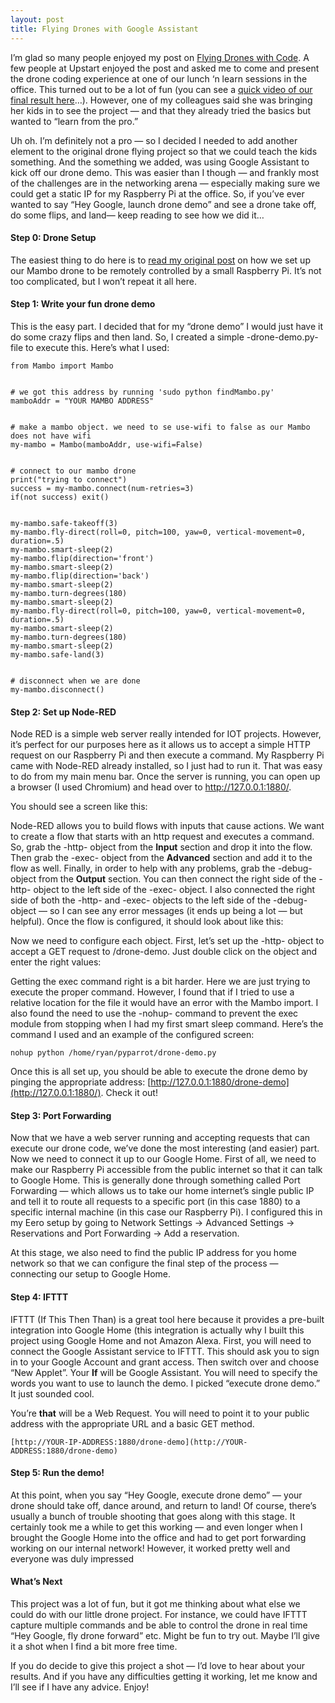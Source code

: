 ```yaml
---
layout: post
title: Flying Drones with Google Assistant
---
```


I’m glad so many people enjoyed my post on [Flying Drones with
Code](https://medium.com/@jkeltner/flying-drones-with-code-8267a51fcb7e). A
few people at Upstart enjoyed the post and asked me to come and present the
drone coding experience at one of our lunch ‘n learn sessions in the office.
This turned out to be a lot of fun (you can see a [quick video of our final
result
here](https://www.linkedin.com/feed/update/urn:li:activity:6369645388609179648)…).
However, one of my colleagues said she was bringing her kids in to see the
project — and that they already tried the basics but wanted to “learn from the
pro.”

Uh oh. I’m definitely not a pro — so I decided I needed to add another element
to the original drone flying project so that we could teach the kids
something. And the something we added, was using Google Assistant to kick off
our drone demo. This was easier than I though — and frankly most of the
challenges are in the networking arena — especially making sure we could get a
static IP for my Raspberry Pi at the office. So, if you’ve ever wanted to say
“Hey Google, launch drone demo” and see a drone take off, do some flips, and
land— keep reading to see how we did it…

#### Step 0: Drone Setup

The easiest thing to do here is to [read my original
post](https://medium.com/@jkeltner/flying-drones-with-code-8267a51fcb7e) on
how we set up our Mambo drone to be remotely controlled by a small Raspberry
Pi. It’s not too complicated, but I won’t repeat it all here.

#### **Step 1: Write your fun drone demo**

This is the easy part. I decided that for my “drone demo” I would just have it
do some crazy flips and then land. So, I created a simple -drone-demo.py- file
to execute this. Here’s what I used:

    
    
    from Mambo import Mambo
    
    
    # we got this address by running 'sudo python findMambo.py'  
    mamboAddr = "YOUR MAMBO ADDRESS"
    
    
    # make a mambo object. we need to se use-wifi to false as our Mambo does not have wifi  
    my-mambo = Mambo(mamboAddr, use-wifi=False)
    
    
    # connect to our mambo drone  
    print("trying to connect")  
    success = my-mambo.connect(num-retries=3)  
    if(not success) exit()
    
    
    my-mambo.safe-takeoff(3)  
    my-mambo.fly-direct(roll=0, pitch=100, yaw=0, vertical-movement=0, duration=.5)  
    my-mambo.smart-sleep(2)  
    my-mambo.flip(direction='front')  
    my-mambo.smart-sleep(2)  
    my-mambo.flip(direction='back')  
    my-mambo.smart-sleep(2)  
    my-mambo.turn-degrees(180)  
    my-mambo.smart-sleep(2)  
    my-mambo.fly-direct(roll=0, pitch=100, yaw=0, vertical-movement=0, duration=.5)  
    my-mambo.smart-sleep(2)  
    my-mambo.turn-degrees(180)  
    my-mambo.smart-sleep(2)  
    my-mambo.safe-land(3)
    
    
    # disconnect when we are done  
    my-mambo.disconnect()

#### Step 2: Set up Node-RED

Node RED is a simple web server really intended for IOT projects. However,
it’s perfect for our purposes here as it allows us to accept a simple HTTP
request on our Raspberry Pi and then execute a command. My Raspberry Pi came
with Node-RED already installed, so I just had to run it. That was easy to do
from my main menu bar. Once the server is running, you can open up a browser
(I used Chromium) and head over to <http://127.0.0.1:1880/>.

You should see a screen like this:


Node-RED allows you to build flows with inputs that cause actions. We want to
create a flow that starts with an http request and executes a command. So,
grab the -http- object from the **Input** section and drop it into the flow.
Then grab the -exec- object from the **Advanced** section and add it to the
flow as well. Finally, in order to help with any problems, grab the -debug-
object from the **Output** section. You can then connect the right side of the
-http- object to the left side of the -exec- object. I also connected the
right side of both the -http- and -exec- objects to the left side of the
-debug- object — so I can see any error messages (it ends up being a lot — but
helpful). Once the flow is configured, it should look about like this:


Now we need to configure each object. First, let’s set up the -http- object to
accept a GET request to /drone-demo. Just double click on the object and enter
the right values:


Getting the exec command right is a bit harder. Here we are just trying to
execute the proper command. However, I found that if I tried to use a relative
location for the file it would have an error with the Mambo import. I also
found the need to use the -nohup- command to prevent the exec module from
stopping when I had my first smart sleep command. Here’s the command I used
and an example of the configured screen:

    
    
    nohup python /home/ryan/pyparrot/drone-demo.py


Once this is all set up, you should be able to execute the drone demo by
pinging the appropriate address:
[http://127.0.0.1:1880/drone-demo](http://127.0.0.1:1880/). Check it out!

#### Step 3: Port Forwarding


Now that we have a web server running and accepting requests that can execute
our drone code, we’ve done the most interesting (and easier) part. Now we need
to connect it up to our Google Home. First of all, we need to make our
Raspberry Pi accessible from the public internet so that it can talk to Google
Home. This is generally done through something called Port Forwarding — which
allows us to take our home internet’s single public IP and tell it to route
all requests to a specific port (in this case 1880) to a specific internal
machine (in this case our Raspberry Pi). I configured this in my Eero setup by
going to Network Settings -> Advanced Settings -> Reservations and Port
Forwarding -> Add a reservation.

At this stage, we also need to find the public IP address for you home network
so that we can configure the final step of the process — connecting our setup
to Google Home.

#### Step 4: IFTTT

IFTTT (If This Then Than) is a great tool here because it provides a pre-built
integration into Google Home (this integration is actually why I built this
project using Google Home and not Amazon Alexa. First, you will need to
connect the Google Assistant service to IFTTT. This should ask you to sign in
to your Google Account and grant access. Then switch over and choose “New
Applet”. Your **If** will be Google Assistant. You will need to specify the
words you want to use to launch the demo. I picked “execute drone demo.” It
just sounded cool.


You’re **that** will be a Web Request. You will need to point it to your
public address with the appropriate URL and a basic GET method.

    
    
    [http://YOUR-IP-ADDRESS:1880/drone-demo](http://YOUR-ADDRESS:1880/drone-demo)


#### Step 5: Run the demo!

At this point, when you say “Hey Google, execute drone demo” — your drone
should take off, dance around, and return to land! Of course, there’s usually
a bunch of trouble shooting that goes along with this stage. It certainly took
me a while to get this working — and even longer when I brought the Google
Home into the office and had to get port forwarding working on our internal
network! However, it worked pretty well and everyone was duly impressed

#### What’s Next

This project was a lot of fun, but it got me thinking about what else we could
do with our little drone project. For instance, we could have IFTTT capture
multiple commands and be able to control the drone in real time “Hey Google,
fly drone forward” etc. Might be fun to try out. Maybe I’ll give it a shot
when I find a bit more free time.

If you do decide to give this project a shot — I’d love to hear about your
results. And if you have any difficulties getting it working, let me know and
I’ll see if I have any advice. Enjoy!

